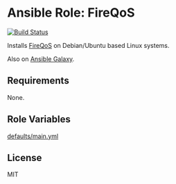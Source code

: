 # Ansible Role: FireQoS

[![Build Status](https://travis-ci.org/hwwilliams/ansible-role-fireqos.svg?branch=master)](https://travis-ci.org/hwwilliams/ansible-role-fireqos)

Installs [FireQoS](https://firehol.org/tutorial/fireqos-new-user/) on Debian/Ubuntu based Linux systems.

Also on [Ansible Galaxy](https://galaxy.ansible.com/hwwilliams/fireqos).

## Requirements

None.

## Role Variables

[defaults/main.yml](defaults/main.yml)

## License

MIT